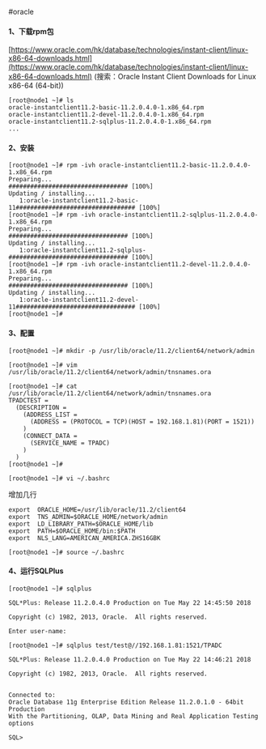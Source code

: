 #oracle

#### 1、下载rpm包

[https://www.oracle.com/hk/database/technologies/instant-client/linux-x86-64-downloads.html](https://www.oracle.com/hk/database/technologies/instant-client/linux-x86-64-downloads.html)      (搜索：Oracle Instant Client Downloads for Linux x86-64 (64-bit))

```
[root@node1 ~]# ls
oracle-instantclient11.2-basic-11.2.0.4.0-1.x86_64.rpm  
oracle-instantclient11.2-devel-11.2.0.4.0-1.x86_64.rpm  
oracle-instantclient11.2-sqlplus-11.2.0.4.0-1.x86_64.rpm  
...
```

#### 2、安装

```
[root@node1 ~]# rpm -ivh oracle-instantclient11.2-basic-11.2.0.4.0-1.x86_64.rpm 
Preparing...                          ################################# [100%]
Updating / installing...
   1:oracle-instantclient11.2-basic-11################################# [100%]
[root@node1 ~]# rpm -ivh oracle-instantclient11.2-sqlplus-11.2.0.4.0-1.x86_64.rpm 
Preparing...                          ################################# [100%]
Updating / installing...
   1:oracle-instantclient11.2-sqlplus-################################# [100%]
[root@node1 ~]# rpm -ivh oracle-instantclient11.2-devel-11.2.0.4.0-1.x86_64.rpm 
Preparing...                          ################################# [100%]
Updating / installing...
   1:oracle-instantclient11.2-devel-11################################# [100%]
[root@node1 ~]#
```

#### 3、配置

```
[root@node1 ~]# mkdir -p /usr/lib/oracle/11.2/client64/network/admin
```

```
[root@node1 ~]# vim /usr/lib/oracle/11.2/client64/network/admin/tnsnames.ora
```

```
[root@node1 ~]# cat /usr/lib/oracle/11.2/client64/network/admin/tnsnames.ora
TPADCTEST =
  (DESCRIPTION =
    (ADDRESS_LIST =
      (ADDRESS = (PROTOCOL = TCP)(HOST = 192.168.1.81)(PORT = 1521))
    )
    (CONNECT_DATA =
      (SERVICE_NAME = TPADC)
    )
  )
[root@node1 ~]# 
```

```
[root@node1 ~]# vi ~/.bashrc
```

 增加几行

```
export  ORACLE_HOME=/usr/lib/oracle/11.2/client64
export  TNS_ADMIN=$ORACLE_HOME/network/admin
export  LD_LIBRARY_PATH=$ORACLE_HOME/lib 
export  PATH=$ORACLE_HOME/bin:$PATH
export  NLS_LANG=AMERICAN_AMERICA.ZHS16GBK
```

```
[root@node1 ~]# source ~/.bashrc
```

#### 4、运行SQLPlus

```
[root@node1 ~]# sqlplus

SQL*Plus: Release 11.2.0.4.0 Production on Tue May 22 14:45:50 2018

Copyright (c) 1982, 2013, Oracle.  All rights reserved.

Enter user-name: 
```

```
[root@node1 ~]# sqlplus test/test@//192.168.1.81:1521/TPADC

SQL*Plus: Release 11.2.0.4.0 Production on Tue May 22 14:46:21 2018

Copyright (c) 1982, 2013, Oracle.  All rights reserved.


Connected to:
Oracle Database 11g Enterprise Edition Release 11.2.0.1.0 - 64bit Production
With the Partitioning, OLAP, Data Mining and Real Application Testing options

SQL>
```


‍
